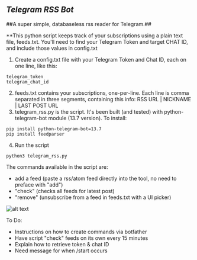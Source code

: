 *Telegram RSS Bot*
---

##A super simple, databaseless rss reader for Telegram.##

**This python script keeps track of your subscriptions using a plain text file, feeds.txt. You'll need to find your Telegram Token and target CHAT ID, and include those values in config.txt

1. Create a config.txt file with your Telegram Token and Chat ID, each on one line, like this:

```
telegram_token
telegram_chat_id
```

2. feeds.txt contains your subscriptions, one-per-line. Each line is comma separated in three segments, containing this info: RSS URL | NICKNAME | LAST POST URL
3. telegram_rss.py is the script. It's been built (and tested) with python-telegram-bot module (13.7 version). To install:

```
pip install python-telegram-bot=13.7
pip install feedparser
```

4. Run the script

```
python3 telegram_rss.py
```

The commands available in the script are:
- add a feed (paste a rss/atom feed directly into the tool, no need to preface with "add")
- "check" (checks all feeds for latest post)
- "remove" (unsubscribe from a feed in feeds.txt with a UI picker)

![alt text](telegram_rss.GIF)

To Do:
- Instructions on how to create commands via botfather
- Have script "check" feeds on its own every 15 minutes
- Explain how to retrieve token & chat ID
- Need message for when /start occurs 